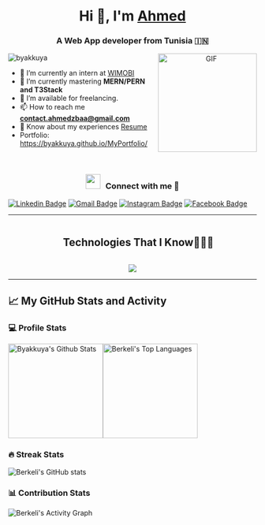 <h1 align="center">Hi 👋, I'm <a href="https://100rabhcsmc.github.io/Me.io/" target="blank">
Ahmed</a></h1>
<h3 align="center">A Web App developer from Tunisia &#127470;&#127475</h3>

<a target="_blank" align="center">
  <img align="right" top="500" height="200" width="200" alt="GIF" src="https://gifdb.com/images/high/cute-midoriya-smiling-9hkmsrngek1g9gx3.gif">
</a>
 <img src="https://komarev.com/ghpvc/?username=byakkuya&label=Profile%20views&color=0e75b6&style=flat"
    alt="byakkuya" />

- 🔭 I’m currently an intern at <a href="https://www.wi-mobi.com" target="blank">WIMOBI</a>
- 🌱 I’m currently mastering <b>MERN/PERN and T3Stack</b>
- 🤝 I’m available for freelancing.
- 📫 How to reach me **contact.ahmedzbaa@gmail.com**
- 📄 Know about my experiences <a href="https://github.com/100rabhcsmc/Me.io/blob/master/01SaurabhChavanReactNativeResume.pdf" target="blank">Resume</a>
- Portfolio: https://byakkuya.github.io/MyPortfolio/

<br/>
<h3 align="center" > <img src="https://media.giphy.com/media/iY8CRBdQXODJSCERIr/giphy.gif" width="30" height="30" style="margin-right: 10px;">Connect with me 🤝 </h3>


<p align="center">

  
    
   [![Linkedin Badge](https://img.shields.io/badge/-linkedin-blue?style=flat-square&logo=Linkedin&logoColor=white&link=https://www.linkedin.com/in/Ahmed-zbaa/)](https://www.linkedin.com/in/Ahmed-zbaa/) 
   [![Gmail Badge](https://img.shields.io/badge/-gmail-c14438?style=flat-square&logo=Gmail&logoColor=white&link=mailto:contact.ahmedzbaa@gmail.com)](mailto:contact.ahmedzbaa@gmail.com)
   [![Instagram Badge](https://img.shields.io/badge/-instagram-purple?style=flat&logo=instagram&logoColor=white&link=https://instagram.com/ahmedsvault)](https://instagram.com/ahmedsvault) 
   [![Facebook Badge](https://img.shields.io/badge/-facebook-036be4?style=flat-square&logo=Facebook&logoColor=white&link=https://www.facebook.com/narmersama)](https://www.facebook.com/narmersama)
   
</p>

---

<!-- # 💫 About Me:
I am 21 years old and I major in Computer Science  at University of Monastir, Tunisia . I am fascinated by Trading and Financial Markets. I aspire to become an accomplished Quantitative Analyst and manage my own fund one day. I am deeply interested in Algorithmic and systematic trading. I am also interested in software development and API Engineering to make pwerful developer tools for others. I aspire to wrk for some company and develop software that has a positive impace pn Society. -->



<!--h1 without bottom border-->
<div id="user-content-toc">
  <ul align="center">
    <summary><h2 style="display: inline-block">Technologies That I Know👨🏻‍💻</h2></summary>
  </ul>
</div>
<!--tech stack icons-->
<p align="center">
  <a href="https://skillicons.dev">
    <img src="https://skillicons.dev/icons?i=git,aws,bootstrap,c,cpp,css,discord,docker,dynamodb,express,figma,firebase,github,html,idea,java,js,kotlin,linux,md,materialui,mongodb,mysql,nextjs,nodejs,postman,py,react,redux,tailwind,ts,vscode&perline=14" />
  </a>
</p>

---

## 📈 My GitHub Stats and Activity

### 💻 Profile Stats

<img alt="Byakkuya's Github Stats" src="https://github-readme-stats.vercel.app/api/?username=Byakkuya&show_icons=true&include_all_commits=true&count_private=true&theme=react&hide_border=true&bg_color=1F222E&title_color=F85D7F&icon_color=F8D866" height="192px"/><img alt="Berkeli's Top Languages" src="https://github-readme-stats.vercel.app/api/top-langs/?username=berkeli&langs_count=8&layout=compact&theme=react&hide_border=true&bg_color=1F222E&title_color=F85D7F&icon_color=F8D866" height="192px"/>


### 🔥 Streak Stats

![Berkeli's GitHub stats](https://github-readme-streak-stats.herokuapp.com/?user=Byakkuya&theme=tokyonight)

### 📊 Contribution Stats

<img alt="Berkeli's Activity Graph" src="https://github-readme-activity-graph.cyclic.app/graph/?username=berkeli&bg_color=1F222E&color=F8D866&line=F85D7F&point=FFFFFF&hide_border=true" />
